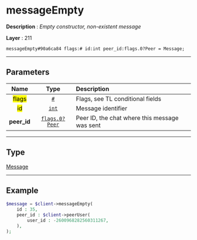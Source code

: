 # messageEmpty

**Description** : *Empty constructor, non-existent message*

**Layer** : 211

```tl
messageEmpty#90a6ca84 flags:# id:int peer_id:flags.0?Peer = Message;
```

---

## Parameters

| Name | Type | Description |
| :---: | :---: | :--- |
| <mark>flags</mark> | [`#`](type/#) | Flags, see TL conditional fields |
| <mark>id</mark> | [`int`](type/int) | Message identifier |
| **peer_id** | [`flags.0?Peer`](type/Peer) | Peer ID, the chat where this message was sent |

---

## Type

[Message](type/Message)

---

## Example

```php
$message = $client->messageEmpty(
	id : 35,
	peer_id : $client->peerUser(
		user_id : -2600968282560311267,
	),
);
```